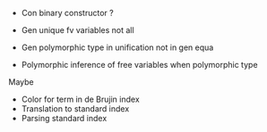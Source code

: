 - Con binary constructor ?
- Gen unique fv variables not all
- Gen polymorphic type in unification not in gen equa

- Polymorphic inference of free variables when polymorphic type


Maybe
- Color for term in de Brujin index
- Translation to standard index
- Parsing standard index

